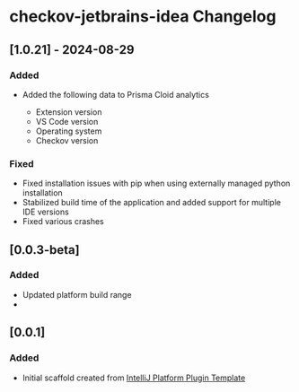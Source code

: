 <!-- Keep a Changelog guide -> https://keepachangelog.com -->

# checkov-jetbrains-idea Changelog

## [1.0.21] - 2024-08-29

### Added

- Added the following data to Prisma Cloid analytics

  - Extension version
  - VS Code version
  - Operating system
  - Checkov version

### Fixed

- Fixed installation issues with pip when using externally managed python installation
- Stabilized build time of the application and added support for multiple IDE versions
- Fixed various crashes

## [0.0.3-beta]
### Added

* Updated platform build range
*

## [0.0.1]
### Added

- Initial scaffold created from [IntelliJ Platform Plugin Template](https://github.com/JetBrains/intellij-platform-plugin-template)
